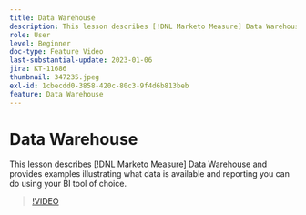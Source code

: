 ```yaml
---
title: Data Warehouse
description: This lesson describes [!DNL Marketo Measure] Data Warehouse and provides examples illustrating what data is available and reporting you can do using your BI tool of choice.
role: User
level: Beginner
doc-type: Feature Video
last-substantial-update: 2023-01-06
jira: KT-11686
thumbnail: 347235.jpeg
exl-id: 1cbecdd0-3858-420c-80c3-9f4d6b813beb
feature: Data Warehouse
---
```

# Data Warehouse

This lesson describes [!DNL Marketo Measure] Data Warehouse and provides examples illustrating what data is available and reporting you can do using your BI tool of choice.

>[!VIDEO](https://video.tv.adobe.com/v/347235/?quality=12&learn=on)
